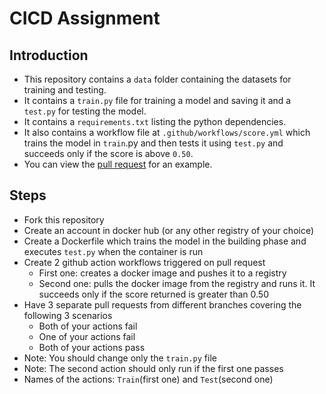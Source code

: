 # CICD Assignment

## Introduction
- This repository contains a `data` folder containing the datasets for training and testing.
- It contains a `train.py` file for training a model and saving it and a `test.py` for testing the model.
- It contains a `requirements.txt` listing the python dependencies.
- It also contains a workflow file at `.github/workflows/score.yml` which trains the model in `train`.py and then tests it using `test.py` and succeeds only if the score is above `0.50`.
- You can view the [pull request](https://github.com/StarsCDS/CICD_Assignment/pull/2) for an example.

## Steps
- Fork this repository
- Create an account in docker hub (or any other registry of your choice)
- Create a Dockerfile which trains the model in the building phase and executes `test.py` when the container is run
- Create 2 github action workflows triggered on pull request
  - First one: creates a docker image and pushes it to a registry
  - Second one: pulls the docker image from the registry and runs it. It succeeds only if the score returned is greater than 0.50
- Have 3 separate pull requests from different branches covering the following 3 scenarios 
  - Both of your actions fail
  - One of your actions fail
  - Both of your actions pass
- Note: You should change only the `train.py` file
- Note: The second action should only run if the first one passes
- Names of the actions: `Train`(first one) and `Test`(second one)   
